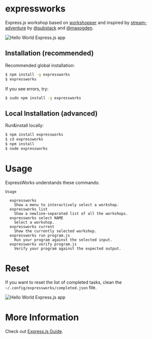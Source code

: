 expressworks
============

Express.js workshop based on [workshopper](https://github.com/rvagg/workshopper) and inspired by [stream-adventure](https://github.com/substack/stream-adventure) by [@substack](https://twitter.com/substack) and [@maxogden](https://twitter.com/maxogden).

![Hello World Express.js app](https://raw.github.com/azat-co/expressworks/master/images/hello-world.png)

## Installation (recommended)

Recommended global installation:

```bash
$ npm install -g expressworks
$ expressworks
```


If you see errors, try:

```bash
$ sudo npm install -g expressworks
```

## Local Installation (advanced)

Run&install locally:

```bash
$ npm install expressworks
$ cd expressworks
$ npm install
$ node expressworks
```

# Usage

ExpressWorks understands these commands:

```
Usage

  expressworks
    Show a menu to interactively select a workshop.
  expressworks list
    Show a newline-separated list of all the workshops.
  expressworks select NAME
    Select a workshop.
  expressworks current
    Show the currently selected workshop.
  expressworks run program.js
    Run your program against the selected input.
  expressworks verify program.js
    Verify your program against the expected output.
```

# Reset

If you want to reset the list of completed tasks, clean the `~/.config/expressworks/completed.json` file.

![Hello World Express.js app](https://raw.github.com/azat-co/expressworks/master/images/finished.png)

# More Information

Check out [Express.js Guide](http://expressjsguide.com).

